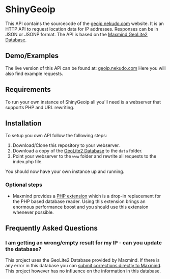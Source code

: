 ShinyGeoip
=====

This API contains the sourcecode of the [geoip.nekudo.com](http://geoip.nekudo.com) website. It is an HTTP API to
request location data for IP addresses. Responses can be in JSON or JSONP format.
The API is based on the [Maxmind GeoLite2 Database](http://dev.maxmind.com/geoip/geoip2/geolite2/).

## Demo/Examples
The live version of this API can be found at: [geoip.nekudo.com](http://geoip.nekudo.com)
Here you will also find example requests.
 
## Requirements
To run your own instance of ShinyGeoip all you'll need is a webserver that supports PHP and URL rewriting.

## Installation
To setup you own API follow the following steps:

1. Download/Clone this repository to your webserver.
2. Download a copy of the [GeoLite2 Database](http://dev.maxmind.com/geoip/geoip2/geolite2/) to the ```data``` folder.
3. Point your webserver to the ```www``` folder and rewrite all requests to the index.php file.

You should now have your own instance up and running.

### Optional steps

* Maxmind provides a [PHP extension](http://maxmind.github.io/GeoIP2-php/) which is a drop-in replacement for the
PHP based database reader. Using this extension brings an enormous performance boost and you should use this extension
whenever possible.

## Frequently Asked Questions

### I am getting an wrong/empty result for my IP - can you update the database?

This project uses the GeoLite2 Database provided by Maxmind. If there is any error in this database you can [submit
corrections directly to Maxmind](https://support.maxmind.com/correction-faq/). This project however has no influence
on the information in this database.